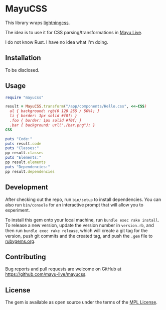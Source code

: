 # MayuCSS

This library wraps [lightningcss](https://github.com/parcel-bundler/lightningcss).

The idea is to use it for CSS parsing/transformations in [Mayu Live](https://github.com/mayu-live/framework).

I do not know Rust. I have no idea what I'm doing.

## Installation

To be disclosed.

## Usage

```ruby
require "mayucss"

result = MayuCSS.transform("/app/components/Hello.css", <<~CSS)
  ul { background: rgb(0 128 255 / 50%); }
  li { border: 1px solid #f0f; }
  .foo { border: 1px solid #f0f; }
  .bar { background: url("./bar.png"); }
CSS

puts "Code:"
puts result.code
puts "Classes:"
pp result.classes
puts "Elements:"
pp result.elements
puts "Dependencies:"
pp result.dependencies
```

## Development

After checking out the repo, run `bin/setup` to install dependencies. You can also run `bin/console` for an interactive prompt that will allow you to experiment.

To install this gem onto your local machine, run `bundle exec rake install`. To release a new version, update the version number in `version.rb`, and then run `bundle exec rake release`, which will create a git tag for the version, push git commits and the created tag, and push the `.gem` file to [rubygems.org](https://rubygems.org).

## Contributing

Bug reports and pull requests are welcome on GitHub at https://github.com/mayu-live/mayucss.

## License

The gem is available as open source under the terms of the [MPL License](https://opensource.org/licenses/MIT).
